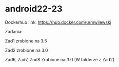 # android22-23
Dockerhub link:
https://hub.docker.com/u/mwilewski

Zadania:

Zad1 zrobione na 3.5

Zad2 zrobione na 3.0

Zad6, Zad7, Zad8 Zrobione na 3.0 (W folderze z Zad2)

